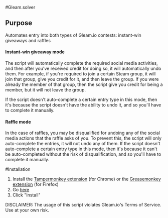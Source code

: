 #Gleam.solver
## Purpose ##
Automates entry into both types of Gleam.io contests: instant-win giveaways and raffles

#### Instant-win giveaway mode ####

The script will automatically complete the required social media activities, and then after you've received credit for doing so, it will automatically undo them.  For example, if you're required to join a certain Steam group, it will join that group, give you credit for it, and then leave the group. If you were already the member of that group, then the script give you credit for being a member, but it will not leave the group.

If the script doesn't auto-complete a certain entry type in this mode, then it's because the script doesn't have the ability to undo it, and so you'll have to complete it manually.

#### Raffle mode ####

In the case of raffles, you may be disqualified for undoing any of the social media actions that the raffle asks of you. To prevent this, the script will only auto-complete the entries, it will not undo any of them. If the script doesn't auto-complete a certain entry type in this mode, then it's because it can't be auto-completed without the risk of disqualification, and so you'll have to complete it manually.

#Installation
1. Install the [Tampermonkey extension](https://chrome.google.com/webstore/detail/tampermonkey/dhdgffkkebhmkfjojejmpbldmpobfkfo?hl=en) (for Chrome) or the [Greasemonkey extension](https://addons.mozilla.org/en-US/firefox/addon/greasemonkey/) (for Firefox)
2. Go [here](https://raw.githubusercontent.com/Citrinate/gleamSolver/master/gleamSolver.user.js)
3. Click "Install"

DISCLAIMER: The usage of this script violates Gleam.io's Terms of Service.  Use at your own risk.
